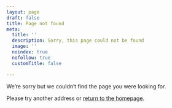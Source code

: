 ```yaml
---
layout: page
draft: false
title: Page not found
meta:
  title: ''
  description: Sorry, this page could not be found
  image: ''
  noindex: true
  nofollow: true
  customTitle: false

---
```

We’re sorry but we couldn’t find the page you were looking for.

Please try another address or [return to the homepage](/).
